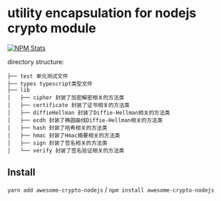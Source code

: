 # utility encapsulation for nodejs crypto module

<a href="https://nodei.co/npm/awesome-crypto-nodejs"><img src="https://nodei.co/npm/awesome-crypto-nodejs.png" alt="NPM Stats" title="NPM Stats" /></a>

directory structure:

    ├── test 单元测试文件
    ├── types typescript类型文件
    ├── lib
    │   ├── cipher 封装了加密解密相关的方法类
    │   ├── certificate 封装了证书相关的方法类
    │   ├── diffieHellman 封装了Diffie-Hellman相关的方法类
    │   ├── ecdh 封装了椭圆曲线Diffie-Hellman相关的方法类
    │   ├── hash 封装了哈希相关的方法类
    │   ├── hmac 封装了Hmac摘要相关的方法类
    │   ├── sign 封装了签名相关的方法类
    │   └── verify 封装了签名验证相关的方法类

## Install

`yarn add awesome-crypto-nodejs` / `npm install awesome-crypto-nodejs`
